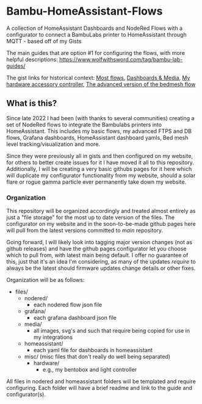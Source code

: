 # Bambu-HomeAssistant-Flows
A collection of HomeAssistant Dashboards and NodeRed Flows with a configurator to connect a BambuLabs printer to HomeAssistant through MQTT - based off of my Gists

The main guides that are option #1 for configuring the flows, with more helpful descriptions: https://www.wolfwithsword.com/tag/bambu-lab-guides/ 

The gist links for historical context: [Most flows](https://gist.github.com/WolfwithSword/e3e4dc4f00629cc047b7cefd70d7b350), [Dashboards & Media](https://gist.github.com/WolfwithSword/4175a46c872f69542376206bab4ccfc3), [My hardware accessory controller](https://gist.github.com/WolfwithSword/a9f2421cf90b2d67b0abfd3a94039156), [The advanced version of the bedmesh flow](https://gist.github.com/WolfwithSword/45dd17ba5250cee94136759e9923e2bb)

## What is this?
Since late 2022 I had been (with thanks to several communities) creating a set of NodeRed flows to integrate the Bambulabs printers into HomeAssistant. This includes my basic flows, my advanced FTPS and DB flows, Grafana dashboards, HomeAssistant dashboard yamls, Bed mesh level tracking/visualization and more.

Since they were previously all in gists and then configured on my website, for others to better create issues for it I have moved it all to this repository. Additionally, I will be creating a very basic githubs pages for it here which will duplicate my configurator functionality from my website, should a solar flare or rogue gamma particle ever permanently take down my website.

### Organization
This repository will be organized accordingly and treated almost entirely as just a "file storage" for the most up to date version of the files. The configurator on my website and in the soon-to-be-made github pages here will pull from the latest versions committed to *main* repository.

Going forward, I will likely look into tagging major version changes (not as github releases) and have the github pages configurator let you choose which to pull from, with latest main being default. I offer no guarantee of this, just that it's an idea I'm considering, as many of the updates *require* to always be the latest should firmware updates change details or other fixes.

Organization will be as follows:

- files/
  - nodered/
    - each nodered flow json file
  - grafana/
    - each grafana dashboard json file 
  - media/
    - all images, svg's and such that require being copied for use in my integrations 
  - homeassistant/
    - each yaml file for dashboards in homeassistant
  - misc/ (misc files that don't really do well being separated)
    - hardware/
      - e.g., my bentobox and light controller

All files in nodered and homeassistant folders will be templated and require configuring. Each folder will have a brief readme and link to the guide and configurator(s).
